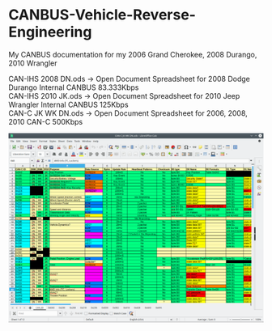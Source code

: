 # CANBUS-Vehicle-Reverse-Engineering
My CANBUS documentation for my 2006 Grand Cherokee, 2008 Durango, 2010 Wrangler  
  
CAN-IHS 2008 DN.ods -> Open Document Spreadsheet for 2008 Dodge Durango Internal CANBUS 83.333Kbps  
CAN-IHS 2010 JK.ods -> Open Document Spreadsheet for 2010 Jeep Wrangler Internal CANBUS 125Kbps  
CAN-C JK WK DN.ods -> Open Document Spreadsheet for  2006, 2008, 2010 CAN-C 500Kbps  
  
![CAN-C Sample](/MD.png)
